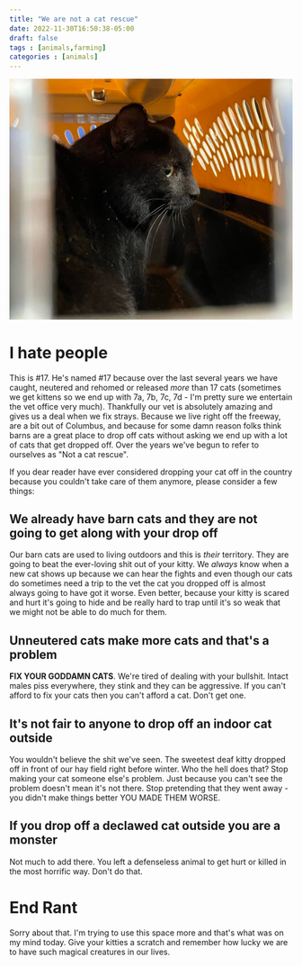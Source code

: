 ```yaml
---
title: "We are not a cat rescue"
date: 2022-11-30T16:50:38-05:00
draft: false
tags : [animals,farming]
categories : [animals]
---
```

![Number 17](/images/number17.jpg)
# I hate people
This is #17. He's named #17 because over the last several years we have caught, neutered and rehomed or released _more_ than 17 cats (sometimes we get kittens so we end up with 7a, 7b, 7c, 7d - I'm pretty sure we entertain the vet office very much). Thankfully our vet is absolutely amazing and gives us a deal when we fix strays. Because we live right off the freeway, are a bit out of Columbus, and because for some damn reason folks think barns are a great place to drop off cats without asking we end up with a lot of cats that get dropped off.  Over the years we've begun to refer to ourselves as "Not a cat rescue".

If you dear reader have ever considered dropping your cat off in the country because you couldn't take care of them anymore, please consider a few things:

## We already have barn cats and they are not going to get along with your drop off
Our barn cats are used to living outdoors and this is _their_ territory. They are going to beat the ever-loving shit out of your kitty. We _always_ know when a new cat shows up because we can hear the fights and even though our cats do sometimes need a trip to the vet the cat you dropped off is almost always going to have got it worse. Even better, because your kitty is scared and hurt it's going to hide and be really hard to trap until it's so weak that we might not be able to do much for them.

## Unneutered cats make more cats and that's a problem
**FIX YOUR GODDAMN CATS**. We're tired of dealing with your bullshit. Intact males piss everywhere, they stink and they can be aggressive. If you can't afford to fix your cats then you can't afford a cat. Don't get one. 

## It's not fair to anyone to drop off an indoor cat outside
You wouldn't believe the shit we've seen. The sweetest deaf kitty dropped off in front of our hay field right before winter. Who the hell does that? Stop making your cat someone else's problem. Just because you can't see the problem doesn't mean it's not there. Stop pretending that they went away - you didn't make things better YOU MADE THEM WORSE.

## If you drop off a declawed cat outside you are a monster
Not much to add there. You left a defenseless animal to get hurt or killed in the most horrific way. Don't do that.

# End Rant
Sorry about that. I'm trying to use this space more and that's what was on my mind today. Give your kitties a scratch and remember how lucky we are to have such magical creatures in our lives.

